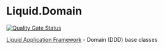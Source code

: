 # Liquid.Domain
[![Quality Gate Status](https://sonarcloud.io/api/project_badges/measure?project=Avanade_Liquid.Domain&metric=alert_status)](https://sonarcloud.io/dashboard?id=Avanade_Liquid.Domain)

[Liquid Application Framework](https://github.com/Avanade/Liquid-Application-Framework) - Domain (DDD) base classes
